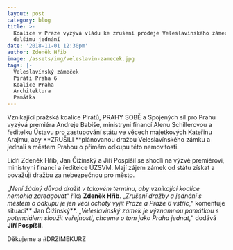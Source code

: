 ```yaml
---
layout: post
category: blog
title: >-
  Koalice v Praze vyzývá vládu ke zrušení prodeje Veleslavínského zámečku a
  dalšímu jednání
date: '2018-11-01 12:30pm'
author: Zdeněk Hřib
image: /assets/img/veleslavin-zamecek.jpg
tags: |-
  Veleslavínský zámeček
  Piráti Praha 6
  Koalice Praha
  Architektura
  Památka
---
```

Vznikající pražská koalice Pirátů, PRAHY SOBĚ a Spojených sil pro Prahu vyzývá premiéra Andreje Babiše, ministryni financí Alenu Schillerovou a ředitelku Ústavu pro zastupování státu ve věcech majetkových Kateřinu Arajmu, aby **ZRUŠILI **plánovanou dražbu Veleslavínského zámku a jednali s městem Prahou o přímém odkupu této nemovitosti.

Lídři Zdeněk Hřib, Jan Čižinský a Jiří Pospíšil se shodli na výzvě premiérovi, ministryni financí a ředitelce ÚZSVM. Mají zájem zámek od státu získat a považují dražbu za nebezpečnou pro město.

„_Není žádný důvod dražit v takovém termínu, aby vznikající koalice nemohla zareagovat_“ říká **Zdeněk Hřib**. „_Zrušení dražby a jednání s městem o odkupu je jen věcí ochoty vyjít Praze a Praze 6 vstříc_,“ komentuje situaci** Jan Čižinský**. „_Veleslavínský zámek je významnou památkou s potenciálem sloužit veřejnosti, chceme o tom jako Praha jednat_,“ dodává **Jiří Pospíšil**.

Děkujeme a #DRZIMEKURZ
